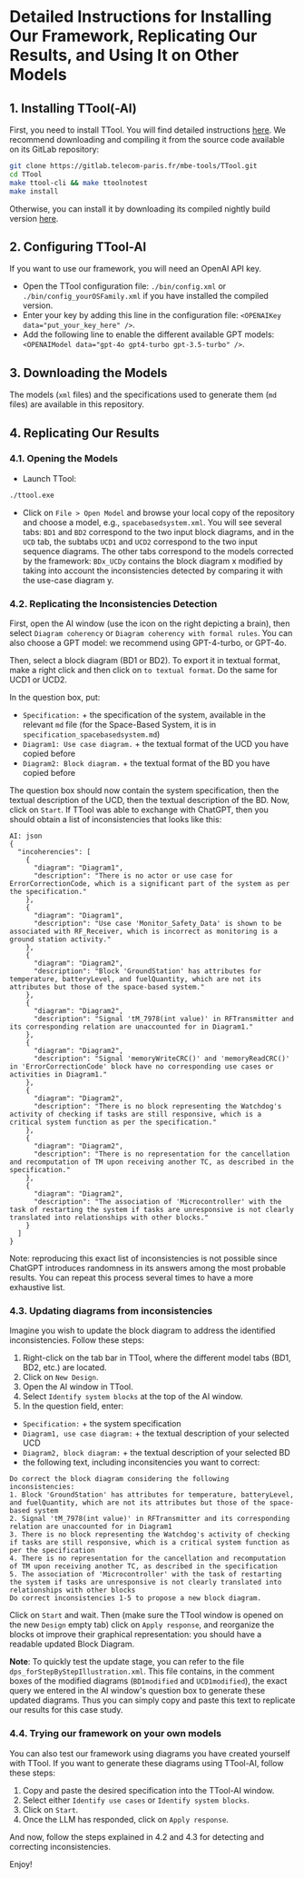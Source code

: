 # Detailed Instructions for Installing Our Framework, Replicating Our Results, and Using It on Other Models

## 1. Installing TTool(-AI)
First, you need to install TTool. You will find detailed instructions [here](https://ttool.telecom-paris.fr/installation.html). We recommend downloading and compiling it from the source code available on its GitLab repository:
```bash
git clone https://gitlab.telecom-paris.fr/mbe-tools/TTool.git
cd TTool
make ttool-cli && make ttoolnotest
make install
```

Otherwise, you can install it by downloading its compiled nightly build version [here](https://ttool.telecom-paris.fr/download.html).

## 2. Configuring TTool-AI
If you want to use our framework, you will need an OpenAI API key.
- Open the TTool configuration file: `./bin/config.xml` or `./bin/config_yourOSFamily.xml` if you have installed the compiled version.
- Enter your key by adding this line in the configuration file: `<OPENAIKey data="put_your_key_here" />`.
- Add the following line to enable the different available GPT models: `<OPENAIModel data="gpt-4o gpt4-turbo gpt-3.5-turbo" />`.

## 3. Downloading the Models
The models (`xml` files) and the specifications used to generate them (`md` files) are available in this repository.

## 4. Replicating Our Results

### 4.1. Opening the Models
- Launch TTool:
```bash
./ttool.exe
```
- Click on `File > Open Model` and browse your local copy of the repository and choose a model, e.g., `spacebasedsystem.xml`. You will see several tabs: `BD1` and `BD2` correspond to the two input block diagrams, and in the `UCD` tab, the subtabs `UCD1` and `UCD2` correspond to the two input sequence diagrams. The other tabs correspond to the models corrected by the framework: `BDx_UCDy` contains the block diagram x modified by taking into account the inconsistencies detected by comparing it with the use-case diagram y.

### 4.2. Replicating the Inconsistencies Detection
First, open the AI window (use the icon on the right depicting a brain), then select `Diagram coherency` or `Diagram coherency with formal rules`. You can also choose a GPT model: we recommend using GPT-4-turbo, or GPT-4o.

Then, select a block diagram (BD1 or BD2). To export it in textual format, make a right click and then click on `to textual format`. Do the same for UCD1 or UCD2.

In the question box, put:
- `Specification:` + the specification of the system, available in the relevant `md` file (for the Space-Based System, it is in `specification_spacebasedsystem.md`)
- `Diagram1: Use case diagram.` + the textual format of the UCD you have copied before
- `Diagram2: Block diagram.` + the textual format of the BD you have copied before

The question box should now contain the system specification, then the textual description of the UCD, then the textual description of the BD. Now, click on `Start`. If TTool was able to exchange with ChatGPT, then you should obtain a list of inconsistencies that looks like this:

```
AI: json
{
  "incoherencies": [
    {
      "diagram": "Diagram1",
      "description": "There is no actor or use case for ErrorCorrectionCode, which is a significant part of the system as per the specification."
    },
    {
      "diagram": "Diagram1",
      "description": "Use case 'Monitor_Safety_Data' is shown to be associated with RF_Receiver, which is incorrect as monitoring is a ground station activity."
    },
    {
      "diagram": "Diagram2",
      "description": "Block 'GroundStation' has attributes for temperature, batteryLevel, and fuelQuantity, which are not its attributes but those of the space-based system."
    },
    {
      "diagram": "Diagram2",
      "description": "Signal 'tM_7978(int value)' in RFTransmitter and its corresponding relation are unaccounted for in Diagram1."
    },
    {
      "diagram": "Diagram2",
      "description": "Signal 'memoryWriteCRC()' and 'memoryReadCRC()' in 'ErrorCorrectionCode' block have no corresponding use cases or activities in Diagram1."
    },
    {
      "diagram": "Diagram2",
      "description": "There is no block representing the Watchdog's activity of checking if tasks are still responsive, which is a critical system function as per the specification."
    },
    {
      "diagram": "Diagram2",
      "description": "There is no representation for the cancellation and recomputation of TM upon receiving another TC, as described in the specification."
    },
    {
      "diagram": "Diagram2",
      "description": "The association of 'Microcontroller' with the task of restarting the system if tasks are unresponsive is not clearly translated into relationships with other blocks."
    }
  ]
}
```
Note: reproducing this exact list of inconsistencies is not possible since ChatGPT introduces randomness in its answers among the most probable results. You can repeat this process several times to have a more exhaustive list.


### 4.3. Updating diagrams from inconsistencies

Imagine you wish to update the block diagram to address the identified inconsistencies. Follow these steps:
1. Right-click on the tab bar in TTool, where the different model tabs (BD1, BD2, etc.) are located.
2. Click on `New Design`.
3. Open the AI window in TTool.
4. Select `Identify system blocks` at the top of the AI window.
5. In the question field, enter:
- `Specification:` + the system specification
- `Diagram1, use case diagram:` + the textual description of your selected UCD
- `Diagram2, block diagram:` + the textual description of your selected BD
- the following text, including inconsitencies you want to correct:
```
Do correct the block diagram considering the following inconsistencies:
1. Block 'GroundStation' has attributes for temperature, batteryLevel, and fuelQuantity, which are not its attributes but those of the space-based system
2. Signal 'tM_7978(int value)' in RFTransmitter and its corresponding relation are unaccounted for in Diagram1
3. There is no block representing the Watchdog's activity of checking if tasks are still responsive, which is a critical system function as per the specification
4. There is no representation for the cancellation and recomputation of TM upon receiving another TC, as described in the specification
5. The association of 'Microcontroller' with the task of restarting the system if tasks are unresponsive is not clearly translated into relationships with other blocks
Do correct inconsistencies 1-5 to propose a new block diagram.

```
Click on `Start` and wait. Then (make sure the TTool window is opened on the new `Design` empty tab) click on `Apply response`, and reorganize the blocks ot improve their graphical representation: you should have a readable updated Block Diagram.

**Note**: To quickly test the update stage, you can refer to the file `dps_forStepByStepIllustration.xml`. This file contains, in the comment boxes of the modified diagrams (`BD1modified` and `UCD1modified`), the exact query we entered in the AI window's question box to generate these updated diagrams. Thus you can simply copy and paste this text to replicate our results for this case study.


### 4.4. Trying our framework on your own models
You can also test our framework using diagrams you have created yourself with TTool. If you want to generate these diagrams using TTool-AI, follow these steps:
1. Copy and paste the desired specification into the TTool-AI window.
2. Select either `Identify use cases` or `Identify system blocks`.
3. Click on `Start`.
4. Once the LLM has responded, click on `Apply response`.

And now, follow the steps explained in 4.2 and 4.3 for detecting and correcting inconsistencies.

Enjoy!
